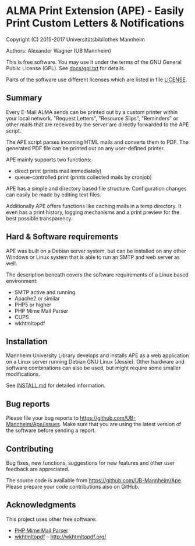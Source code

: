 ALMA Print Extension (APE) - Easily Print Custom Letters & Notifications
========================================================================

Copyright (C) 2015-2017 Universitätsbibliothek Mannheim

Authors: Alexander Wagner (UB Mannheim)

This is free software. You may use it under the terms of the
GNU General Public License (GPL). See [docs/gpl.txt](docs/gpl.txt) for details.

Parts of the software use different licenses which are listed
in file [LICENSE](LICENSE).


Summary
-------

Every E-Mail ALMA sends can be printed out by a custom printer within your
local network. "Request Letters", "Resource Slips", "Reminders" or other mails
that are received by the server are directly forwarded to the APE script.

The APE script parses incoming HTML mails and converts them to PDF. The
generated PDF file can be printed out on any user-defined printer.

APE mainly supports two functions:

 * direct print (prints mail immediately)
 * queue-controlled print (prints collected mails by cronjob)

APE has a simple and directory based file structure. Configuration changes can
easily be made by editing text files.

Additionally APE offers functions like caching mails in a temp directory.
It even has a print history, logging mechanisms and a print preview
for the best possible transparency.


Hard & Software requirements
----------------------------

APE was built on a Debian server system, but can be installed on any other
Windows or Linux system that is able to run an SMTP and web server as well.

The description beneath covers the software requirements of a Linux based
environment:

 * SMTP active and running
 * Apache2 or similar
 * PHP5 or higher
 * PHP Mime Mail Parser
 * CUPS
 * wkhtmltopdf


Installation
------------

Mannheim University Library develops and installs APE as a web application
on a Linux server running Debian GNU Linux (Jessie). Other hardware and software
combinations can also be used, but might require some smaller modifications.

See [INSTALL.md](INSTALL.md) for detailed information.


Bug reports
-----------

Please file your bug reports to https://github.com/UB-Mannheim/Ape/issues.
Make sure that you are using the latest version of the software
before sending a report.


Contributing
------------

Bug fixes, new functions, suggestions for new features and
other user feedback are appreciated.

The source code is available from https://github.com/UB-Mannheim/Ape.
Please prepare your code contributions also on GitHub.


Acknowledgments
---------------

This project uses other free software:

* [PHP Mime Mail Parser](https://github.com/php-mime-mail-parser/php-mime-mail-parser)
* [wkhtmltopdf](https://github.com/wkhtmltopdf/wkhtmltopdf) – http://wkhtmltopdf.org/
